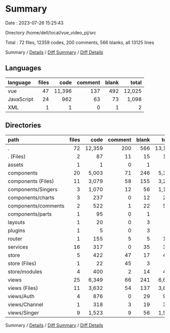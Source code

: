 # Summary

Date : 2023-07-26 15:25:43

Directory /home/dell/local/vue_video_pj/src

Total : 72 files,  12359 codes, 200 comments, 566 blanks, all 13125 lines

Summary / [Details](details.md) / [Diff Summary](diff.md) / [Diff Details](diff-details.md)

## Languages
| language | files | code | comment | blank | total |
| :--- | ---: | ---: | ---: | ---: | ---: |
| vue | 47 | 11,396 | 137 | 492 | 12,025 |
| JavaScript | 24 | 962 | 63 | 73 | 1,098 |
| XML | 1 | 1 | 0 | 1 | 2 |

## Directories
| path | files | code | comment | blank | total |
| :--- | ---: | ---: | ---: | ---: | ---: |
| . | 72 | 12,359 | 200 | 566 | 13,125 |
| . (Files) | 2 | 87 | 11 | 15 | 113 |
| assets | 1 | 1 | 0 | 1 | 2 |
| components | 20 | 5,003 | 71 | 246 | 5,320 |
| components (Files) | 11 | 3,079 | 58 | 155 | 3,292 |
| components/Singers | 3 | 1,070 | 12 | 56 | 1,138 |
| components/charts | 3 | 237 | 0 | 12 | 249 |
| components/comments | 2 | 522 | 1 | 22 | 545 |
| components/parts | 1 | 95 | 0 | 1 | 96 |
| layouts | 1 | 20 | 0 | 3 | 23 |
| plugins | 1 | 5 | 0 | 3 | 8 |
| router | 1 | 155 | 5 | 5 | 165 |
| services | 16 | 317 | 0 | 35 | 352 |
| store | 5 | 422 | 47 | 17 | 486 |
| store (Files) | 1 | 22 | 45 | 3 | 70 |
| store/modules | 4 | 400 | 2 | 14 | 416 |
| views | 25 | 6,349 | 66 | 241 | 6,656 |
| views (Files) | 11 | 3,632 | 54 | 137 | 3,823 |
| views/Auth | 4 | 876 | 0 | 29 | 905 |
| views/Channel | 1 | 318 | 3 | 19 | 340 |
| views/Singer | 9 | 1,523 | 9 | 56 | 1,588 |

Summary / [Details](details.md) / [Diff Summary](diff.md) / [Diff Details](diff-details.md)